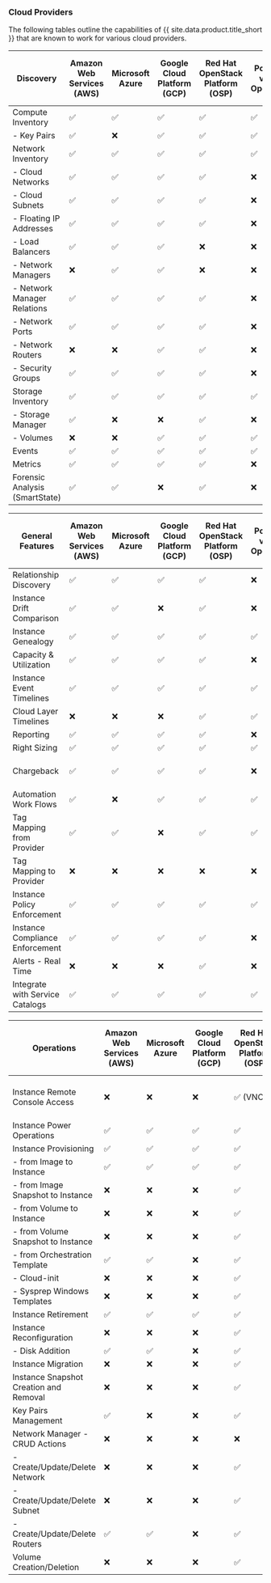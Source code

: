### Cloud Providers

The following tables outline the capabilities of {{ site.data.product.title_short }} that are known to work for various cloud providers.

| Discovery                      | Amazon Web Services (AWS) | Microsoft Azure | Google Cloud Platform (GCP) | Red Hat OpenStack Platform (OSP) | IBM PowerVC via the OpenStack API | IBM Power Systems Virtual Servers  | IBM Cloud VPC  | Oracle Cloud  |
| ------------------------------ | ------------------------- | --------------- | --------------------------- | -------------------------------- | --------------------------------- | ---------------------------------- | ---------------- |--------------- |
| Compute Inventory              | ✅                        | ✅              | ✅                          | ✅                               | ✅                                | ✅                                | ✅              | ✅            |
|   - Key Pairs                  | ✅                        | ❌              | ✅                          | ✅                               | ✅                                | ✅                                | ✅              | ✅              | ❌            |
| Network Inventory              | ✅                        | ✅              | ✅                          | ✅                               | ✅                                | ✅                                | ✅              | ✅            |
|   - Cloud Networks             | ✅                        | ✅              | ✅                          | ✅                               | ❌                                | ✅                                | ✅              | ✅            |
|   - Cloud Subnets              | ✅                        | ✅              | ✅                          | ✅                               | ❌                                | ✅                                | ✅              | ✅            |
|   - Floating IP Addresses      | ✅                        | ✅              | ✅                          | ✅                               | ❌                                | N/A                               | ✅              | ❌            |
|   - Load Balancers             | ✅                        | ✅              | ✅                          | ❌                               | ❌                                | ❌                                | ✅              | ❌            |
|   - Network Managers           | ❌                        | ✅              | ✅                          | ❌                               | ❌                                | ✅                                | ✅              | ✅            |
|   - Network Manager Relations  | ✅                        | ✅              | ✅                          | ✅                               | ❌                                | ✅                                | ✅              | ✅            |
|   - Network Ports              | ✅                        | ✅              | ✅                          | ✅                               | ❌                                | ✅                                | ✅              | ✅            |
|   - Network Routers            | ❌                        | ❌              | ✅                          | ✅                               | ❌                                | ❌                                | ✅              | ❌            |
|   - Security Groups            | ✅                        | ✅              | ✅                          | ✅                               | ❌                                | N/A                               | N/A              | ❌            |
| Storage Inventory              | ✅                        | ✅              | ✅                          | ✅                               | ✅                                | ✅                                | ✅              | ✅            |
|   - Storage Manager            | ✅                        | ❌              | ❌                          | ✅                               | ❌                                | ✅                                | ✅              | ❌            |
|   - Volumes                    | ❌                        | ❌              | ✅                          | ✅                               | ✅                                | ✅                                | ✅              | ✅            |
| Events                         | ✅                        | ✅              | ✅                          | ✅                               | ✅                                | ❌                                | ❌              | ❌            |
| Metrics                        | ✅                        | ✅              | ✅                          | ✅                               | ❌                                | ❌                                | ❌              | ❌            |
| Forensic Analysis (SmartState) | ✅                        | ✅              | ❌                          | ✅                               | ❌                                | ❌                                | ❌              | ❌            |

| General Features                | Amazon Web Services (AWS) | Microsoft Azure | Google Cloud Platform (GCP) | Red Hat OpenStack Platform (OSP) | IBM PowerVC via the OpenStack API | IBM Power Systems Virtual Servers  | IBM Cloud VPC  | Oracle Cloud  |
| ------------------------------- | ------------------------- | --------------- | --------------------------- | -------------------------------- | --------------------------------- | ---------------------------------- | ---------------- |--------------- |
| Relationship Discovery          | ✅                        | ✅              | ✅                          | ✅                               | ❌                                | ✅                                | ✅              | ✅            |
| Instance Drift Comparison       | ✅                        | ✅              | ❌                          | ✅                               | ❌                                | ❌                                | ❌              | ❌            |
| Instance Genealogy              | ✅                        | ✅              | ✅                          | ✅                               | ✅                                | ❌                                | ✅              | ✅            |
| Capacity & Utilization          | ✅                        | ✅              | ✅                          | ✅                               | ❌                                | ❌                                | ❌              | ❌            |
| Instance Event Timelines        | ✅                        | ✅              | ✅                          | ✅                               | ✅                                | ❌                                | ❌              | ❌            |
| Cloud Layer Timelines           | ❌                        | ❌              | ❌                          | ✅                               | ✅                                | ❌                                | ❌              | ❌            |
| Reporting                       | ✅                        | ✅              | ✅                          | ✅                               | ❌                                | ✅                                | ✅              | ❌            |
| Right Sizing                    | ✅                        | ✅              | ✅                          | ✅                               | ✅                                | ❌                                | ❌              | ❌            |
| Chargeback                      | ✅                        | ✅              | ✅                          | ✅                               | ❌                                | ✅ (Allocation only)              | ✅ (Allocation only)              | ❌            |
| Automation Work Flows           | ✅                        | ❌              | ✅                          | ✅                               | ✅                                | ❌                                | ❌              | ❌            |
| Tag Mapping from Provider       | ✅                        | ✅              | ❌                          | ✅                               | ✅                                | ❌                                | ❌              | ❌            |
| Tag Mapping to Provider         | ❌                        | ❌              | ❌                          | ❌                               | ❌                                | ❌                                | ❌              | ❌            |
| Instance Policy Enforcement     | ✅                        | ✅              | ✅                          | ✅                               | ✅                                | ✅                                | ✅              | ✅            |
| Instance Compliance Enforcement | ✅                        | ✅              | ✅                          | ✅                               | ❌                                | ❌                                | ❌              | ❌            |
| Alerts - Real Time              | ❌                        | ❌              | ❌                          | ✅                               | ❌                                | ❌                                | ❌              | ❌            |
| Integrate with Service Catalogs | ✅                        | ✅              | ✅                          | ✅                               | ✅                                | ✅                                | ❌              | ✅            |

| Operations                      | Amazon Web Services (AWS) | Microsoft Azure | Google Cloud Platform (GCP) | Red Hat OpenStack Platform (OSP) | IBM PowerVC via the OpenStack API | IBM Power Systems Virtual Servers  | IBM Cloud VPC  | Oracle Cloud  |
| -------------------------------------- | ------------------------- | --------------- | --------------------------- | -------------------------------- | --------------------------------- | ---------------------------------- | ---------------- |--------------- |
| Instance Remote Console Access         | ❌                        | ❌              | ❌                          | ✅ (VNC)                         | ✅ (NovaLink-managed hosts only)  | ❌                                | ❌              | ❌            |
| Instance Power Operations              | ✅                        | ✅              | ✅                          | ✅                               | ✅                                | ✅                                | ✅              | ❌            |
| Instance Provisioning                  | ✅                        | ✅              | ✅                          | ✅                               | ✅                                | ✅                                | ❌              | ❌            |
|   - from Image to Instance             | ✅                        | ✅              | ✅                          | ✅                               | ✅                                | ✅                                | ❌              | ❌            |
|   - from Image Snapshot to Instance    | ❌                        | ❌              | ❌                          | ✅                               | ❌                                | ❌                                | ❌              | ❌            |
|   - from Volume to Instance            | ❌                        | ❌              | ❌                          | ✅                               | ❌                                | ❌                                | ❌              | ❌            |
|   - from Volume Snapshot to Instance   | ❌                        | ❌              | ❌                          | ✅                               | ❌                                | ❌                                | ❌              | ❌            |
|   - from Orchestration Template        | ✅                        | ✅              | ❌                          | ✅                               | ❌                                | ❌                                | ❌              | ❌            |
|   - Cloud-init                         | ❌                        | ❌              | ❌                          | ✅                               | ❌                                | ✅                                | ❌              | ❌            |
|   - Sysprep Windows Templates          | ❌                        | ❌              | ❌                          | ✅                               | ❌                                | N/A                               | N/A              | ❌            |
| Instance Retirement                    | ✅                        | ✅              | ✅                          | ✅                               | ✅                                | ✅                                | ❌              | ✅            |
| Instance Reconfiguration               | ❌                        | ❌              | ❌                          | ✅                               | ✅                                | ❌                                | ❌              | ❌            |
|   - Disk Addition                      | ✅                        | ✅              | ❌                          | ✅                               | ❌                                | ✅                                | ❌              | ❌            |
| Instance Migration                     | ❌                        | ❌              | ❌                          | ✅                               | ✅                                | N/A                               | N/A              | ❌            |
| Instance Snapshot Creation and Removal | ❌                        | ❌              | ❌                          | ✅                               | ✅                                | ❌                                | ❌              | ❌            |
| Key Pairs Management                   | ✅                        | ❌              | ❌                          | ✅                               | ✅                                | ✅                                | ❌              | ❌            |
| Network Manager - CRUD Actions         | ❌                        | ❌              | ❌                          | ❌                               | ❌                                | ❌                                | ❌              | ❌            |
|   - Create/Update/Delete Network       | ❌                        | ❌              | ❌                          | ✅                               | ❌                                | ❌                                | ❌              | ❌            |
|   - Create/Update/Delete Subnet        | ❌                        | ❌              | ❌                          | ✅                               | ❌                                | ❌                                | ❌              | ❌            |
|  - Create/Update/Delete Routers        | ✅                        | ✅              | ❌                          | ✅                               | ❌                                | ❌                                | ❌              | ❌            |
| Volume Creation/Deletion               | ❌                        | ❌              | ❌                          | ✅                               | ✅                                | ✅                                | ❌              | ❌            |
